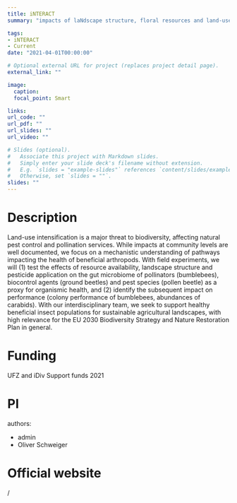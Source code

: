```yaml
---
title: iNTERACT
summary: "impacts of laNdscape structure, floral resources and land-use intensity on the healTh of bEneficial aRthropods in AgroeCosysTems"

tags:
- iNTERACT
- Current
date: "2021-04-01T00:00:00"

# Optional external URL for project (replaces project detail page).
external_link: ""

image:
  caption: 
  focal_point: Smart

links:
url_code: ""
url_pdf: ""
url_slides: ""
url_video: ""

# Slides (optional).
#   Associate this project with Markdown slides.
#   Simply enter your slide deck's filename without extension.
#   E.g. `slides = "example-slides"` references `content/slides/example-slides.md`.
#   Otherwise, set `slides = ""`.
slides: ""
---
```


# Description
Land-use intensification is a major threat to biodiversity, affecting natural pest control
and pollination services. While impacts at community levels are well documented, we
focus on a mechanistic understanding of pathways impacting the health of beneficial
arthropods. With field experiments, we will (1) test the effects of resource availability,
landscape structure and pesticide application on the gut microbiome of pollinators
(bumblebees), biocontrol agents (ground beetles) and pest species (pollen beetle) as a
proxy for organismic health, and (2) identify the subsequent impact on performance
(colony performance of bumblebees, abundances of carabids). With our interdisciplinary
team, we seek to support healthy beneficial insect populations for sustainable
agricultural landscapes, with high relevance for the EU 2030 Biodiversity Strategy and
Nature Restoration Plan in general.

# Funding
UFZ and iDiv Support funds
2021

# PI
authors:
- admin
- Oliver Schweiger

# Official website
/